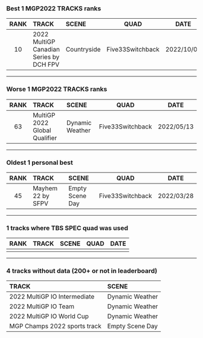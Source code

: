 ### Best 1 MGP2022 TRACKS ranks
|RANK|TRACK|SCENE|QUAD|DATE|
|:---:|:---|:---|:---:|:---:|
|10|2022 MultiGP Canadian Series by DCH FPV|Countryside|Five33Switchback|2022/10/03|
---
### Worse 1 MGP2022 TRACKS ranks
|RANK|TRACK|SCENE|QUAD|DATE|
|:---:|:---|:---|:---:|:---:|
|63|MultiGP 2022 Global Qualifier|Dynamic Weather|Five33Switchback|2022/05/13|
---
### Oldest 1 personal best
|RANK|TRACK|SCENE|QUAD|DATE|
|:---:|:---|:---|:---:|:---:|
|45|Mayhem 22 by SFPV|Empty Scene Day|Five33Switchback|2022/03/28|
---
### 1 tracks where TBS SPEC quad was used
|RANK|TRACK|SCENE|QUAD|DATE|
|:---:|:---|:---|:---:|:---:|
||||||
---
### 4 tracks without data (200+ or not in leaderboard)
|TRACK|SCENE|
|:---|:---|
|2022 MultiGP IO Intermediate|Dynamic Weather|
|2022 MultiGP IO Team|Dynamic Weather|
|2022 MultiGP IO World Cup|Dynamic Weather|
|MGP Champs 2022 sports track|Empty Scene Day|
